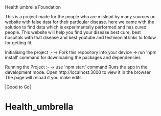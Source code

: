 Health umbrella Foundation

This is a project made for the people who are mislead by many sources on website with false data for their particular disease. here we came with the solution to find data which is experimentally performed and has cured people. This website will help you find your disease best cure, best hospitals with that disease and best youtube and testimonial links to follow for getting fit.

Initialising the project :-
 -> Fork this repository into your device 
 -> run 'npm install' command for downloading the packages and dependencies

Running the Project :-
 -> use 'npm start' command
 Runs the app in the development mode.
 Open http://localhost:3000 to view it in the browser
 The page will reload if you make edits
 
 |Good to Go|
# Health_umbrella
